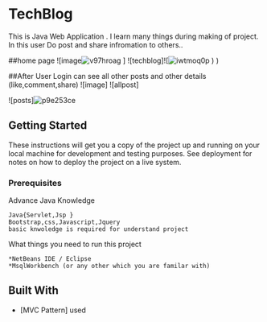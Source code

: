 # TechBlog

This is Java Web Application .
I learn many things during making of project.
In this user Do post and share infromation to others..


##home page 
![image![v97hroag](https://github.com/user-attachments/assets/eb0595e3-55c5-45ba-9117-5c12bb6bea1e)
]
![techblog]![![iwtmoq0p](https://github.com/user-attachments/assets/08131090-839a-4816-af27-060713c1e630)
)
)

##After User Login can see all other posts and other details (like,comment,share)
![image]
![allpost]


![posts]![p9e253ce](https://![p9e253ce](https://github.com/user-attachments/assets/52f843fc-c71a-4a3e-8d78-0e48f176ae2b)
)





## Getting Started

These instructions will get you a copy of the project up and running on your local machine for development and testing purposes. See deployment for notes on how to deploy the project on a live system.

### Prerequisites

Advance Java Knowledge
```
Java{Servlet,Jsp }
Bootstrap,css,Javascript,Jquery
basic knwoledge is required for understand project

```

What things you need to run this project 

```
*NetBeans IDE / Eclipse 
*MsqlWorkbench (or any other which you are familar with)

```


## Built With

* [MVC Pattern]  used



